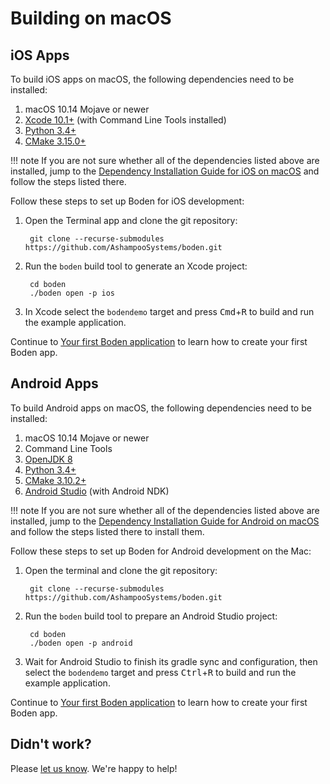# Building on macOS

## iOS Apps

To build iOS apps on macOS, the following dependencies need to be installed:

1. macOS 10.14 Mojave or newer
2. [Xcode 10.1+](https://developer.apple.com/xcode/) (with Command Line Tools installed)
3. [Python 3.4+](https://www.python.org/downloads/)
4. [CMake 3.15.0+](https://cmake.org/download/)

!!! note
	If you are not sure whether all of the dependencies listed above are installed, jump to the [Dependency Installation Guide for iOS on macOS](../installing_dependencies/mac-ios.md) and follow the steps listed there.

Follow these steps to set up Boden for iOS development:

1. Open the Terminal app and clone the git repository: 

		git clone --recurse-submodules https://github.com/AshampooSystems/boden.git

2. Run the `boden` build tool to generate an Xcode project:

		cd boden
		./boden open -p ios

3. In Xcode select the `bodendemo` target and press <kbd>Cmd</kbd>+<kbd>R</kbd> to build and run the example application.

Continue to [Your first Boden application](../first_app.md) to learn how to create your first Boden app.

## Android Apps

To build Android apps on macOS, the following dependencies need to be installed:

1. macOS 10.14 Mojave or newer
2. Command Line Tools
3. [OpenJDK 8](https://openjdk.java.net/)
4. [Python 3.4+](https://www.python.org/downloads/)
5. [CMake 3.10.2+](https://cmake.org/download/)
6. [Android Studio](https://developer.android.com/studio) (with Android NDK)

!!! note
	If you are not sure whether all of the dependencies listed above are installed, jump to the [Dependency Installation Guide for Android on macOS](../installing_dependencies/mac-android.md) and follow the steps listed there to install them.

Follow these steps to set up Boden for Android development on the Mac:

1. Open the terminal and clone the git repository:

		git clone --recurse-submodules https://github.com/AshampooSystems/boden.git

2. Run the `boden` build tool to prepare an Android Studio project:

		cd boden
		./boden open -p android

3. Wait for Android Studio to finish its gradle sync and configuration, then select the `bodendemo` target and press <kbd>Ctrl</kbd>+<kbd>R</kbd> to build and run the example application.

Continue to [Your first Boden application](../first_app.md) to learn how to create your first Boden app.

## Didn't work?

Please [let us know](../../../feedback). We're happy to help!

